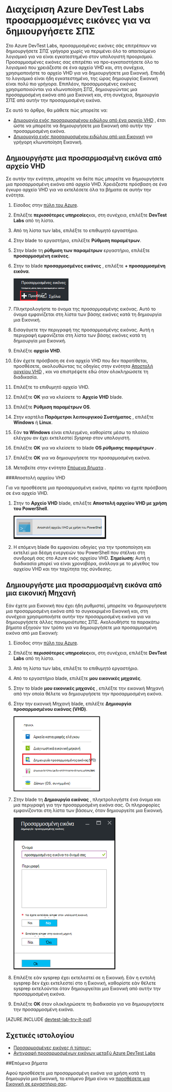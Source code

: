 <properties
    pageTitle="Διαχείριση Azure DevTest Labs προσαρμοσμένες εικόνες για να δημιουργήσετε ΣΠΣ | Microsoft Azure"
    description="Μάθετε πώς μπορείτε να δημιουργήσετε μια προσαρμοσμένη εικόνα από ένα αρχείο VHD ή από μια υπάρχουσα Εικονική στα Azure DevTest Labs"
    services="devtest-lab,virtual-machines"
    documentationCenter="na"
    authors="tomarcher"
    manager="douge"
    editor=""/>

<tags
    ms.service="devtest-lab"
    ms.workload="na"
    ms.tgt_pltfrm="na"
    ms.devlang="na"
    ms.topic="article"
    ms.date="09/07/2016"
    ms.author="tarcher"/>

# <a name="manage-azure-devtest-labs-custom-images-to-create-vms"></a>Διαχείριση Azure DevTest Labs προσαρμοσμένες εικόνες για να δημιουργήσετε ΣΠΣ

Στο Azure DevTest Labs, προσαρμοσμένες εικόνες σάς επιτρέπουν να δημιουργήσετε ΣΠΣ γρήγορα χωρίς να περιμένει όλο το απαιτούμενο λογισμικό για να είναι εγκατεστημένο στον υπολογιστή προορισμού. Προσαρμοσμένες εικόνες σας επιτρέπει να προ-εγκαταστήσετε όλο το λογισμικό που χρειάζεστε σε ένα αρχείο VHD και, στη συνέχεια, χρησιμοποιήστε το αρχείο VHD για να δημιουργήσετε μια Εικονική. Επειδή το λογισμικό είναι ήδη εγκατεστημένο, της ώρας δημιουργίας Εικονική είναι πολύ πιο γρήγορα. Επιπλέον, προσαρμοσμένες εικόνες χρησιμοποιούνται για κλωνοποίηση ΣΠΣ, δημιουργώντας μια προσαρμοσμένη εικόνα από μια Εικονική και, στη συνέχεια, δημιουργία ΣΠΣ από αυτήν την προσαρμοσμένη εικόνα.

Σε αυτό το άρθρο, θα μάθετε πώς μπορείτε να:

- [Δημιουργία ενός προσαρμοσμένου ειδώλου από ένα αρχείο VHD](#create-a-custom-image-from-a-vhd-file) , έτσι ώστε να μπορείτε να δημιουργήσετε μια Εικονική από αυτήν την προσαρμοσμένη εικόνα. 
- [Δημιουργία ενός προσαρμοσμένου ειδώλου από μια Εικονική](#create-a-custom-image-from-a-vm) για γρήγορη κλωνοποίηση Εικονική.

## <a name="create-a-custom-image-from-a-vhd-file"></a>Δημιουργήστε μια προσαρμοσμένη εικόνα από αρχείο VHD

Σε αυτήν την ενότητα, μπορείτε να δείτε πώς μπορείτε να δημιουργήσετε μια προσαρμοσμένη εικόνα από αρχείο VHD.
Χρειάζεστε πρόσβαση σε ένα έγκυρο αρχείο VHD για να εκτελέσετε όλα τα βήματα σε αυτήν την ενότητα.   


1. Είσοδος στην [πύλη του Azure](http://go.microsoft.com/fwlink/p/?LinkID=525040).

1. Επιλέξτε **περισσότερες υπηρεσίες**και, στη συνέχεια, επιλέξτε **DevTest Labs** από τη λίστα.

1. Από τη λίστα των labs, επιλέξτε το επιθυμητό εργαστήριο.  

1. Στην blade το εργαστήριο, επιλέξτε **Ρύθμιση παραμέτρων**. 

1. Στην blade τη **ρύθμιση των παραμέτρων** εργαστήριο, επιλέξτε **προσαρμοσμένη εικόνες**.

1. Στην το blade **προσαρμοσμένες εικόνες** , επιλέξτε **+ προσαρμοσμένη εικόνα**.

    ![Προσθήκη προσαρμοσμένης εικόνας](./media/devtest-lab-create-template/add-custom-image.png)

1. Πληκτρολογήστε το όνομα της προσαρμοσμένης εικόνας. Αυτό το όνομα εμφανίζεται στη λίστα των βάσης εικόνες κατά τη δημιουργία μια Εικονική.

1. Εισαγάγετε την περιγραφή της προσαρμοσμένης εικόνας. Αυτή η περιγραφή εμφανίζεται στη λίστα των βάσης εικόνες κατά τη δημιουργία μια Εικονική.

1. Επιλέξτε **αρχείο VHD**.

1. Εάν έχετε πρόσβαση σε ένα αρχείο VHD που δεν παρατίθεται, προσθέσετε, ακολουθώντας τις οδηγίες στην ενότητα [Αποστολή αρχείου VHD](#upload-a-vhd-file) , και να επιστρέψετε εδώ όταν ολοκληρώσετε τη διαδικασία.

1. Επιλέξτε το επιθυμητό αρχείο VHD.

1. Επιλέξτε **OK** για να κλείσετε το **Αρχείο VHD** blade.

1. Επιλέξτε **Ρύθμιση παραμέτρων OS**.

1. Στην καρτέλα **Παράμετροι λειτουργικού Συστήματος** , επιλέξτε **Windows** ή **Linux**.

1. Εάν **τα Windows** είναι επιλεγμένο, καθορίστε μέσω το πλαίσιο ελέγχου αν έχει εκτελεστεί *Sysprep* στον υπολογιστή.

1. Επιλέξτε **OK** για να κλείσετε το blade **OS ρύθμισης παραμέτρων** .

1. Επιλέξτε **OK** για να δημιουργήσετε την προσαρμοσμένη εικόνα.

1. Μεταβείτε στην ενότητα [Επόμενα βήματα](#next-steps) .

###<a name="upload-a-vhd-file"></a>Αποστολή αρχείου VHD

Για να προσθέσετε μια προσαρμοσμένη εικόνα, πρέπει να έχετε πρόσβαση σε ένα αρχείο VHD.

1. Στην το **Αρχείο VHD** blade, επιλέξτε **Αποστολή αρχείου VHD με χρήση του PowerShell**.

    ![Αποστολή εικόνας](./media/devtest-lab-create-template/upload-image-using-psh.png)

1. Η επόμενη blade θα εμφανίσει οδηγίες για την τροποποίηση και εκτελεί μια δέσμη ενεργειών του PowerShell που στέλνει στη συνδρομή σας στο Azure ενός αρχείου VHD. 
**Σημείωση:** Αυτή η διαδικασία μπορεί να είναι χρονοβόρα, ανάλογα με το μέγεθος του αρχείου VHD και την ταχύτητα της σύνδεσης.

## <a name="create-a-custom-image-from-a-vm"></a>Δημιουργήστε μια προσαρμοσμένη εικόνα από μια εικονική Μηχανή
Εάν έχετε μια Εικονική που έχει ήδη ρυθμιστεί, μπορείτε να δημιουργήσετε μια προσαρμοσμένη εικόνα από το συγκεκριμένο Εικονική και, στη συνέχεια χρησιμοποιήστε αυτήν την προσαρμοσμένη εικόνα για να δημιουργήσετε άλλες πανομοιότυπες ΣΠΣ. Ακολουθήστε τα παρακάτω βήματα εξηγούν τον τρόπο για να δημιουργήσετε μια προσαρμοσμένη εικόνα από μια Εικονική:

1. Είσοδος στην [πύλη του Azure](http://go.microsoft.com/fwlink/p/?LinkID=525040).

1. Επιλέξτε **περισσότερες υπηρεσίες**και, στη συνέχεια, επιλέξτε **DevTest Labs** από τη λίστα.

1. Από τη λίστα των labs, επιλέξτε το επιθυμητό εργαστήριο.  

1. Από το εργαστήριο blade, επιλέξτε **μου εικονικές μηχανές**.
 
1. Στην το blade **μου εικονικές μηχανές** , επιλέξτε την εικονική Μηχανή από την οποία θέλετε να δημιουργήσετε την προσαρμοσμένη εικόνα.

1. Στην την εικονική Μηχανή blade, επιλέξτε **Δημιουργία προσαρμοσμένου εικόνας (VHD)**.

    ![Δημιουργία στοιχείου μενού προσαρμοσμένης εικόνας](./media/devtest-lab-create-template/create-custom-image.png)

1. Στην blade τη **Δημιουργία εικόνας** , πληκτρολογήστε ένα όνομα και μια περιγραφή για την προσαρμοσμένη εικόνα σας. Οι πληροφορίες εμφανίζονται στη λίστα των βάσεων, όταν δημιουργείτε μια Εικονική.

    ![Δημιουργία προσαρμοσμένου ειδώλου blade](./media/devtest-lab-create-template/create-custom-image-blade.png)

1. Επιλέξτε εάν sysprep έχει εκτελεστεί σε η Εικονική. Εάν η εντολή sysprep δεν έχει εκτελεστεί στο η Εικονική, καθορίστε εάν θέλετε sysprep εκτελούνται όταν δημιουργείται μια Εικονική από αυτήν την προσαρμοσμένη εικόνα.

1. Επιλέξτε **OK** όταν ολοκληρώσετε τη διαδικασία για να δημιουργήσετε την προσαρμοσμένη εικόνα.

[AZURE.INCLUDE [devtest-lab-try-it-out](../../includes/devtest-lab-try-it-out.md)]

## <a name="related-blog-posts"></a>Σχετικές ιστολογίου

- [Προσαρμοσμένες εικόνες ή τύπους;](https://blogs.msdn.microsoft.com/devtestlab/2016/04/06/custom-images-or-formulas/)
- [Αντιγραφή προσαρμοσμένων εικόνων μεταξύ Azure DevTest Labs](http://www.visualstudiogeeks.com/blog/DevOps/How-To-Move-CustomImages-VHD-Between-AzureDevTestLabs#copying-custom-images-between-azure-devtest-labs)

##<a name="next-steps"></a>Επόμενα βήματα

Αφού προσθέσετε μια προσαρμοσμένη εικόνα για χρήση κατά τη δημιουργία μια Εικονική, το επόμενο βήμα είναι να [προσθέσετε μια Εικονική σε εργαστήριο σας](./devtest-lab-add-vm-with-artifacts.md).